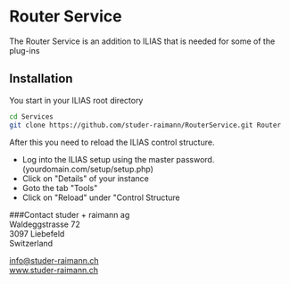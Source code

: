 Router Service
============
The Router Service is an addition to ILIAS that is needed for some of the plug-ins

Installation
------------
You start in your ILIAS root directory
```bash
cd Services
git clone https://github.com/studer-raimann/RouterService.git Router
```
After this you need to reload the ILIAS control structure.
- Log into the ILIAS setup using the master password. (yourdomain.com/setup/setup.php)
- Click on "Details" of your instance
- Goto the tab "Tools"
- Click on "Reload" under "Control Structure

###Contact
studer + raimann ag  
Waldeggstrasse 72  
3097 Liebefeld  
Switzerland  

info@studer-raimann.ch  
www.studer-raimann.ch
